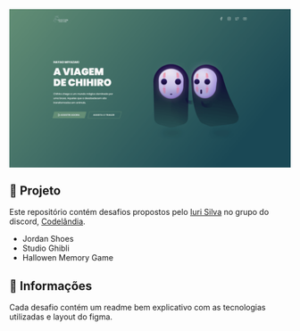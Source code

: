 <img align="center" src="tela.gif" alt="Projetos">

## 📖 Projeto

Este repositório contém desafios propostos pelo [Iuri Silva](https://www.instagram.com/iuricode/) no grupo do discord, [Codelândia](https://discord.com/invite/QevDJqCzaY).

- Jordan Shoes
- Studio Ghibli
- Hallowen Memory Game

## 📝 Informações

Cada desafio contém um readme bem explicativo com as tecnologias utilizadas e layout do figma.
